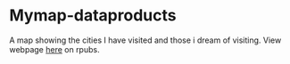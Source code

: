 # Mymap-dataproducts
A map showing the cities I have visited and those i dream of visiting. View webpage [here](http://rpubs.com/julz/305926) on rpubs.
